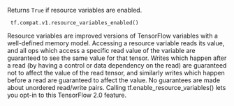 Returns `True` if resource variables are enabled.

```
 tf.compat.v1.resource_variables_enabled()
```
Resource variables are improved versions of TensorFlow variables with a well-defined memory model. Accessing a resource variable reads its value, and all ops which access a specific read value of the variable are guaranteed to see the same value for that tensor. Writes which happen after a read (by having a control or data dependency on the read) are guaranteed not to affect the value of the read tensor, and similarly writes which happen before a read are guaranteed to affect the value. No guarantees are made about unordered read/write pairs.
Calling tf.enable_resource_variables() lets you opt-in to this TensorFlow 2.0 feature.

